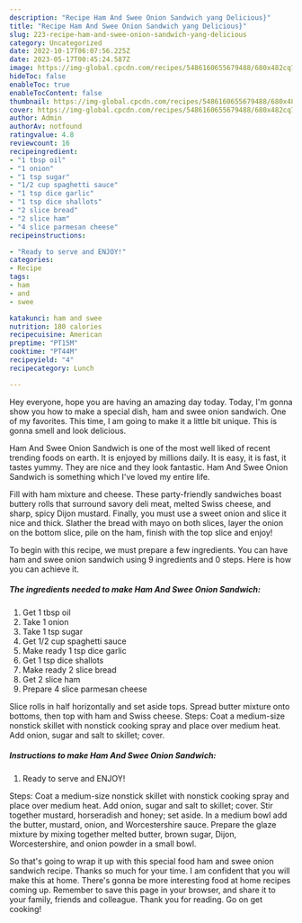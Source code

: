 ```yaml
---
description: "Recipe Ham And Swee Onion Sandwich yang Delicious}"
title: "Recipe Ham And Swee Onion Sandwich yang Delicious}"
slug: 223-recipe-ham-and-swee-onion-sandwich-yang-delicious
category: Uncategorized
date: 2022-10-17T06:07:56.225Z
date: 2023-05-17T00:45:24.587Z
image: https://img-global.cpcdn.com/recipes/5486160655679488/680x482cq70/ham-and-swee-onion-sandwich-recipe-main-photo.jpg
hideToc: false
enableToc: true
enableTocContent: false
thumbnail: https://img-global.cpcdn.com/recipes/5486160655679488/680x482cq70/ham-and-swee-onion-sandwich-recipe-main-photo.jpg
cover: https://img-global.cpcdn.com/recipes/5486160655679488/680x482cq70/ham-and-swee-onion-sandwich-recipe-main-photo.jpg
author: Admin
authorAv: notfound
ratingvalue: 4.8
reviewcount: 16
recipeingredient:
- "1 tbsp oil"
- "1 onion"
- "1 tsp sugar"
- "1/2 cup spaghetti sauce"
- "1 tsp dice garlic"
- "1 tsp dice shallots"
- "2 slice bread"
- "2 slice ham"
- "4 slice parmesan cheese"
recipeinstructions:

- "Ready to serve and ENJOY!"
categories:
- Recipe
tags:
- ham
- and
- swee

katakunci: ham and swee 
nutrition: 180 calories
recipecuisine: American
preptime: "PT15M"
cooktime: "PT44M"
recipeyield: "4"
recipecategory: Lunch

---
```



Hey everyone, hope you are having an amazing day today. Today, I'm gonna show you how to make a special dish, ham and swee onion sandwich. One of my favorites. This time, I am going to make it a little bit unique. This is gonna smell and look delicious.

Ham And Swee Onion Sandwich is one of the most well liked of recent trending foods on earth. It is enjoyed by millions daily. It is easy, it is fast, it tastes yummy. They are nice and they look fantastic. Ham And Swee Onion Sandwich is something which I've loved my entire life.

Fill with ham mixture and cheese. These party-friendly sandwiches boast buttery rolls that surround savory deli meat, melted Swiss cheese, and sharp, spicy Dijon mustard. Finally, you must use a sweet onion and slice it nice and thick. Slather the bread with mayo on both slices, layer the onion on the bottom slice, pile on the ham, finish with the top slice and enjoy!


To begin with this recipe, we must prepare a few ingredients. You can have ham and swee onion sandwich using 9 ingredients and 0 steps. Here is how you can achieve it.

<!--inarticleads1-->

##### The ingredients needed to make Ham And Swee Onion Sandwich:

1. Get 1 tbsp oil
1. Take 1 onion
1. Take 1 tsp sugar
1. Get 1/2 cup spaghetti sauce
1. Make ready 1 tsp dice garlic
1. Get 1 tsp dice shallots
1. Make ready 2 slice bread
1. Get 2 slice ham
1. Prepare 4 slice parmesan cheese


Slice rolls in half horizontally and set aside tops. Spread butter mixture onto bottoms, then top with ham and Swiss cheese. Steps: Coat a medium-size nonstick skillet with nonstick cooking spray and place over medium heat. Add onion, sugar and salt to skillet; cover. 

<!--inarticleads2-->

##### Instructions to make Ham And Swee Onion Sandwich:


1. Ready to serve and ENJOY!

Steps: Coat a medium-size nonstick skillet with nonstick cooking spray and place over medium heat. Add onion, sugar and salt to skillet; cover. Stir together mustard, horseradish and honey; set aside. In a medium bowl add the butter, mustard, onion, and Worcestershire sauce. Prepare the glaze mixture by mixing together melted butter, brown sugar, Dijon, Worcestershire, and onion powder in a small bowl. 

So that's going to wrap it up with this special food ham and swee onion sandwich recipe. Thanks so much for your time. I am confident that you will make this at home. There's gonna be more interesting food at home recipes coming up. Remember to save this page in your browser, and share it to your family, friends and colleague. Thank you for reading. Go on get cooking!
